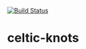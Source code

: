[![Build Status](https://travis-ci.org/0scarB/celtic-knots.svg?branch=master)](https://travis-ci.org/0scarB/celtic-knots)

# celtic-knots
